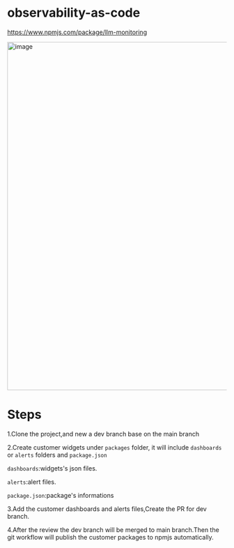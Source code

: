 # observability-as-code

https://www.npmjs.com/package/llm-monitoring

<img width="799" alt="image" src="https://media.github.ibm.com/user/52969/files/da03f0f3-e315-4315-b4e8-4f123fd19766">

# Steps
1.Clone the project,and new a dev branch base on the main branch 

2.Create customer widgets under `packages` folder, it will include `dashboards` or `alerts` folders and `package.json`

  `dashboards`:widgets's json files.  

  `alerts`:alert files.

  `package.json`:package's informations
  
3.Add the customer dashboards and alerts files,Create the PR for dev branch.

4.After the review the dev branch will be merged to main branch.Then the git workflow will publish the customer packages to npmjs automatically.

